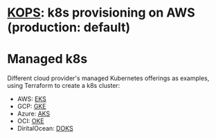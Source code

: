 

# [KOPS](https://github.com/adavarski/SaaS-ML-k8s/tree/main/production-k8s/aws-k8s/KOPS): k8s provisioning on AWS (production: default)

# Managed k8s 

Different cloud provider's managed Kubernetes offerings as examples, using Terraform to create a k8s cluster:

- AWS: [EKS](https://github.com/adavarski/SaaS-ML-k8s/tree/main/production-k8s/aws-k8s/EKS)
- GCP: [GKE](https://github.com/adavarski/SaaS-ML-k8s/tree/main/production-k8s/gcp-k8s/GKE) 
- Azure: [AKS](https://github.com/adavarski/SaaS-ML-k8s/tree/main/production-k8s/azure-k8s/AKS)
- OCI: [OKE](https://github.com/adavarski/SaaS-ML-k8s/tree/main/production-k8s/oci-k8s/OKE)
- DiritalOcean: [DOKS](https://github.com/adavarski/SaaS-ML-k8s/tree/main/production-k8s/digitalocean-k8s/DOKS)


